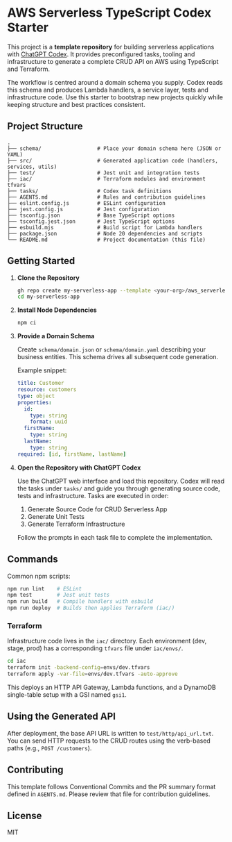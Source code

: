 # AWS Serverless TypeScript Codex Starter

This project is a **template repository** for building serverless applications with [ChatGPT Codex](https://openai.com/blog/chatgpt-plugins). It provides preconfigured tasks, tooling and infrastructure to generate a complete CRUD API on AWS using TypeScript and Terraform.

The workflow is centred around a domain schema you supply. Codex reads this schema and produces Lambda handlers, a service layer, tests and infrastructure code. Use this starter to bootstrap new projects quickly while keeping structure and best practices consistent.

## Project Structure

```
.
├── schema/                  # Place your domain schema here (JSON or YAML)
├── src/                     # Generated application code (handlers, services, utils)
├── test/                    # Jest unit and integration tests
├── iac/                     # Terraform modules and environment tfvars
├── tasks/                   # Codex task definitions
├── AGENTS.md                # Rules and contribution guidelines
├── eslint.config.js         # ESLint configuration
├── jest.config.js           # Jest configuration
├── tsconfig.json            # Base TypeScript options
├── tsconfig.jest.json       # Jest TypeScript options
├── esbuild.mjs              # Build script for Lambda handlers
├── package.json             # Node 20 dependencies and scripts
└── README.md                # Project documentation (this file)
```

## Getting Started

1. **Clone the Repository**

   ```bash
   gh repo create my-serverless-app --template <your-org>/aws_serverless_typescript_codex_starter --public
   cd my-serverless-app
   ```

2. **Install Node Dependencies**

   ```bash
   npm ci
   ```

3. **Provide a Domain Schema**

   Create `schema/domain.json` or `schema/domain.yaml` describing your business entities. This schema drives all subsequent code generation.

   Example snippet:

   ```yaml
   title: Customer
   resource: customers
   type: object
   properties:
     id:
       type: string
       format: uuid
     firstName:
       type: string
     lastName:
       type: string
   required: [id, firstName, lastName]
   ```

4. **Open the Repository with ChatGPT Codex**

   Use the ChatGPT web interface and load this repository. Codex will read the tasks under `tasks/` and guide you through generating source code, tests and infrastructure. Tasks are executed in order:

   1. Generate Source Code for CRUD Serverless App
   2. Generate Unit Tests
   3. Generate Terraform Infrastructure

   Follow the prompts in each task file to complete the implementation.

## Commands

Common npm scripts:

```bash
npm run lint    # ESLint
npm test        # Jest unit tests
npm run build   # Compile handlers with esbuild
npm run deploy  # Builds then applies Terraform (iac/)
```

### Terraform

Infrastructure code lives in the `iac/` directory. Each environment (dev, stage, prod) has a corresponding `tfvars` file under `iac/envs/`.

```bash
cd iac
terraform init -backend-config=envs/dev.tfvars
terraform apply -var-file=envs/dev.tfvars -auto-approve
```

This deploys an HTTP API Gateway, Lambda functions, and a DynamoDB single-table setup with a GSI named `gsi1`.

## Using the Generated API

After deployment, the base API URL is written to `test/http/api_url.txt`. You can send HTTP requests to the CRUD routes using the verb-based paths (e.g., `POST /customers`).

## Contributing

This template follows Conventional Commits and the PR summary format defined in `AGENTS.md`. Please review that file for contribution guidelines.

## License

MIT
